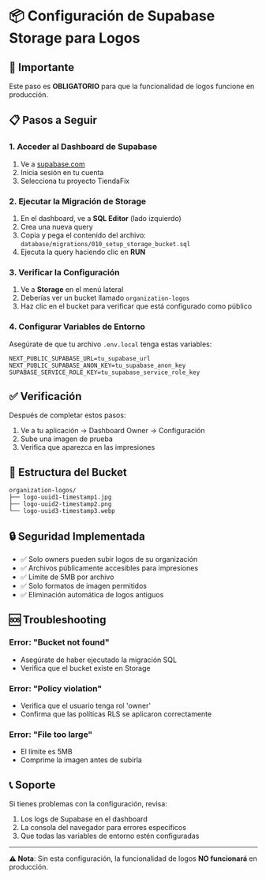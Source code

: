 # 📦 Configuración de Supabase Storage para Logos

## 🚨 Importante
Este paso es **OBLIGATORIO** para que la funcionalidad de logos funcione en producción.

## 📋 Pasos a Seguir

### 1. **Acceder al Dashboard de Supabase**
1. Ve a [supabase.com](https://supabase.com)
2. Inicia sesión en tu cuenta
3. Selecciona tu proyecto TiendaFix

### 2. **Ejecutar la Migración de Storage**
1. En el dashboard, ve a **SQL Editor** (lado izquierdo)
2. Crea una nueva query
3. Copia y pega el contenido del archivo: `database/migrations/010_setup_storage_bucket.sql`
4. Ejecuta la query haciendo clic en **RUN**

### 3. **Verificar la Configuración**
1. Ve a **Storage** en el menú lateral
2. Deberías ver un bucket llamado `organization-logos`
3. Haz clic en el bucket para verificar que está configurado como público

### 4. **Configurar Variables de Entorno**
Asegúrate de que tu archivo `.env.local` tenga estas variables:

```env
NEXT_PUBLIC_SUPABASE_URL=tu_supabase_url
NEXT_PUBLIC_SUPABASE_ANON_KEY=tu_supabase_anon_key
SUPABASE_SERVICE_ROLE_KEY=tu_supabase_service_role_key
```

## ✅ Verificación
Después de completar estos pasos:

1. Ve a tu aplicación → Dashboard Owner → Configuración
2. Sube una imagen de prueba
3. Verifica que aparezca en las impresiones

## 📁 Estructura del Bucket
```
organization-logos/
├── logo-uuid1-timestamp1.jpg
├── logo-uuid2-timestamp2.png
└── logo-uuid3-timestamp3.webp
```

## 🔒 Seguridad Implementada
- ✅ Solo owners pueden subir logos de su organización
- ✅ Archivos públicamente accesibles para impresiones
- ✅ Límite de 5MB por archivo
- ✅ Solo formatos de imagen permitidos
- ✅ Eliminación automática de logos antiguos

## 🆘 Troubleshooting

### Error: "Bucket not found"
- Asegúrate de haber ejecutado la migración SQL
- Verifica que el bucket existe en Storage

### Error: "Policy violation"
- Verifica que el usuario tenga rol 'owner'
- Confirma que las políticas RLS se aplicaron correctamente

### Error: "File too large"
- El límite es 5MB
- Comprime la imagen antes de subirla

## 📞 Soporte
Si tienes problemas con la configuración, revisa:
1. Los logs de Supabase en el dashboard
2. La consola del navegador para errores específicos
3. Que todas las variables de entorno estén configuradas

---

**⚠️ Nota**: Sin esta configuración, la funcionalidad de logos **NO funcionará** en producción. 